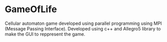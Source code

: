 # GameOfLife
Cellular automaton game developed using parallel programming using MPI (Message Passing Interface).
Developed using c++ and Allegro5 library to make the GUI to reppresent the game.
